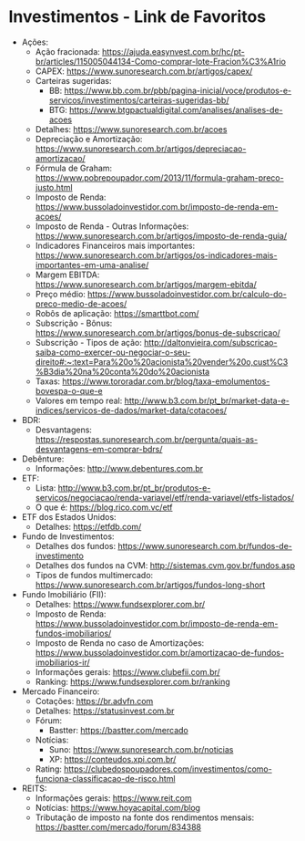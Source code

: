 # Investimentos - Link de Favoritos
- Ações:
  - Ação fracionada: <https://ajuda.easynvest.com.br/hc/pt-br/articles/115005044134-Como-comprar-lote-Fracion%C3%A1rio>
  - CAPEX: <https://www.sunoresearch.com.br/artigos/capex/>
  - Carteiras sugeridas:
    - BB: <https://www.bb.com.br/pbb/pagina-inicial/voce/produtos-e-servicos/investimentos/carteiras-sugeridas-bb/>
    - BTG: <https://www.btgpactualdigital.com/analises/analises-de-acoes>
  - Detalhes: <https://www.sunoresearch.com.br/acoes>
  - Depreciação e Amortização: <https://www.sunoresearch.com.br/artigos/depreciacao-amortizacao/>
  - Fórmula de Graham: <https://www.pobrepoupador.com/2013/11/formula-graham-preco-justo.html>
  - Imposto de Renda: <https://www.bussoladoinvestidor.com.br/imposto-de-renda-em-acoes/>
  - Imposto de Renda - Outras Informações: <https://www.sunoresearch.com.br/artigos/imposto-de-renda-guia/>
  - Indicadores Financeiros mais importantes: <https://www.sunoresearch.com.br/artigos/os-indicadores-mais-importantes-em-uma-analise/>
  - Margem EBITDA: <https://www.sunoresearch.com.br/artigos/margem-ebitda/>
  - Preço médio: <https://www.bussoladoinvestidor.com.br/calculo-do-preco-medio-de-acoes/>
  - Robôs de aplicação: <https://smarttbot.com/>
  - Subscrição - Bônus: <https://www.sunoresearch.com.br/artigos/bonus-de-subscricao/>
  - Subscrição - Tipos de ação: <http://daltonvieira.com/subscricao-saiba-como-exercer-ou-negociar-o-seu-direito#:~:text=Para%20o%20acionista%20vender%20o,cust%C3%B3dia%20na%20conta%20do%20acionista>
  - Taxas: <https://www.tororadar.com.br/blog/taxa-emolumentos-bovespa-o-que-e>
  - Valores em tempo real: <http://www.b3.com.br/pt_br/market-data-e-indices/servicos-de-dados/market-data/cotacoes/>
- BDR:
  - Desvantagens: <https://respostas.sunoresearch.com.br/pergunta/quais-as-desvantagens-em-comprar-bdrs/>
- Debênture:
  - Informações: <http://www.debentures.com.br>
- ETF:
  - Lista: <http://www.b3.com.br/pt_br/produtos-e-servicos/negociacao/renda-variavel/etf/renda-variavel/etfs-listados/>
  - O que é: <https://blog.rico.com.vc/etf>
- ETF dos Estados Unidos:
  - Detalhes: <https://etfdb.com/>
- Fundo de Investimentos:
  - Detalhes dos fundos: <https://www.sunoresearch.com.br/fundos-de-investimento>
  - Detalhes dos fundos na CVM: <http://sistemas.cvm.gov.br/fundos.asp>
  - Tipos de fundos multimercado: <https://www.sunoresearch.com.br/artigos/fundos-long-short>
- Fundo Imobiliário (FII):
  - Detalhes: <https://www.fundsexplorer.com.br/>
  - Imposto de Renda: <https://www.bussoladoinvestidor.com.br/imposto-de-renda-em-fundos-imobiliarios/>
  - Imposto de Renda no caso de Amortizações: <https://www.bussoladoinvestidor.com.br/amortizacao-de-fundos-imobiliarios-ir/>
  - Informações gerais: <https://www.clubefii.com.br/>
  - Ranking: <https://www.fundsexplorer.com.br/ranking>
- Mercado Financeiro:
  - Cotações: <https://br.advfn.com>
  - Detalhes: <https://statusinvest.com.br>
  - Fórum: 
    - Bastter: <https://bastter.com/mercado>
  - Notícias: 
    - Suno: <https://www.sunoresearch.com.br/noticias>
    - XP: <https://conteudos.xpi.com.br/>
  - Rating: <https://clubedospoupadores.com/investimentos/como-funciona-classificacao-de-risco.html>
- REITS:
  - Informações gerais: <https://www.reit.com>
  - Notícias: <https://www.hoyacapital.com/blog>
  - Tributação de imposto na fonte dos rendimentos mensais: <https://bastter.com/mercado/forum/834388>

